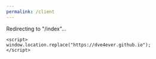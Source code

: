 ```yaml
---
permalink: /client
---
```


Redirecting to "/index"...

```
<script>
window.location.replace("https://dve4ever.github.io");
</script>
